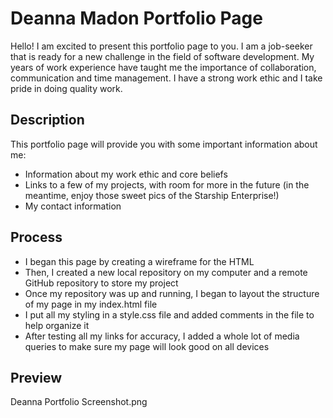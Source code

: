 # Deanna Madon Portfolio Page

Hello! I am excited to present this portfolio page to you. I am a job-seeker that is ready for a new challenge in the field of software development. My years of work experience have taught me the importance of collaboration, communication and time management. I have a strong work ethic and I take pride in doing quality work. 



## Description

This portfolio page will provide you with some important information about me:

* Information about my work ethic and core beliefs
* Links to a few of my projects, with room for more in the future (in the meantime, enjoy those sweet pics of the Starship Enterprise!)
* My contact information

## Process

* I began this page by creating a wireframe for the HTML
* Then, I created a new local repository on my computer and a remote GitHub repository to store my project
* Once my repository was up and running, I began to layout the structure of my page in my index.html file
* I put all my styling in a style.css file and added comments in the file to help organize it
* After testing all my links for accuracy, I added a whole lot of media queries to make sure my page will look good on all devices

## Preview

Deanna Portfolio Screenshot.png